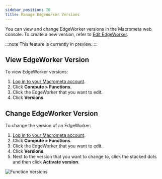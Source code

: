 ```yaml
---
sidebar_position: 70
title: Manage EdgeWorker Versions
---
```


You can view and change EdgeWorker versions in the Macrometa web console. To create a new version, refer to [Edit EdgeWorker](edit-edgeworker.md).

:::note
This feature is currently in preview.
:::

## View EdgeWorker Version

To view EdgeWorker versions:

1. [Log in to your Macrometa account](https://auth-play.macrometa.io/).
2. Click **Compute > Functions**.
3. Click the EdgeWorker that you want to edit.
4. Click **Versions**.

## Change EdgeWorker Version

To change the version of an EdgeWorker:

1. [Log in to your Macrometa account](https://auth-play.macrometa.io/).
2. Click **Compute > Functions**.
3. Click the EdgeWorker that you want to edit.
4. Click **Versions**.
5. Next to the version that you want to change to, click the stacked dots and then click **Activate version**.

![Function Versions](/img/functions/function-versions.png)
